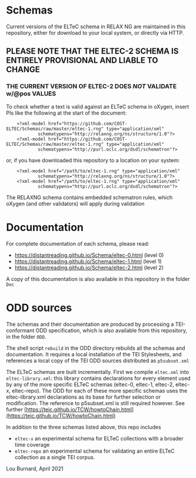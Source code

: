 # Schemas

Current versions of the ELTeC schema in RELAX NG  are maintained in this repository, either for download to your
local system, or directly via HTTP.

## PLEASE NOTE THAT THE ELTEC-2 SCHEMA IS ENTIRELY PROVISIONAL AND LIABLE TO CHANGE
### THE CURRENT VERSION OF ELTEC-2 DOES *NOT* VALIDATE w/@pos VALUES

To check whether a text is valid against an ELTeC schema in oXygen, insert PIs like the following at the
start of the document:

```
    <?xml-model href="https://github.com/COST-ELTEC/Schemas/raw/master/eltec-1.rng" type="application/xml" 
            schematypens="http://relaxng.org/ns/structure/1.0"?>
    <?xml-model href="https://github.com/COST-ELTEC/Schemas/raw/master/eltec-1.rng" type="application/xml" 
            schematypens="http://purl.oclc.org/dsdl/schematron"?>
```
or, if you have downloaded this repository to a location on your system:

```
    <?xml-model href="/path/to/eltec-1.rng" type="application/xml" 
            schematypens="http://relaxng.org/ns/structure/1.0"?>
    <?xml-model href="/path/to/eltec-1.rng" type="application/xml" 
            schematypens="http://purl.oclc.org/dsdl/schematron"?>

```
The RELAXNG schema contains embedded schematron rules, which oXygen (and other validators) will apply during validation

# Documentation

For complete documentation of each schema, please read: 

- https://distantreading.github.io/Schema/eltec-0.html (level 0)
- https://distantreading.github.io/Schema/eltec-1.html (level 1)
- https://distantreading.github.io/Schema/eltec-2.html (level 2)

A copy of this documentation is also available in this repository in the folder `Doc`

# ODD sources

The schemas and their documentation are produced by processing a TEI-conformant ODD specification, which
is also available from this repository, in the folder `ODD`. 

The shell script `rebuild` in the ODD directory rebuilds all the schemas and documentation. It requires a local installation of the TEI Stylesheets, and references a local copy of the TEI ODD sources distributed as `p5subset.xml`

The ELTeC schemas are built incrementally. First we compile `eltec.xml` into `eltec-library.xml`: this library contains declarations for every element used by any of the more specific ELTeC schemas (eltec-0, eltec-1, eltec-2, eltec-x, eltec-repo). The ODD for each of these more specific schemas uses the eltec-library.xml declarations as its base for further selection or modification. The reference to p5subset.xml is still required however. See further 
[https://teic.github.io/TCW/howtoChain.html](https://teic.github.io/TCW/howtoChain.html)

In addition to the three schemas listed above, this repo includes
 -  `eltec-x`  an experimental schema for ELTeC collections with a broader time coverage
 - `eltec-repo` an experimental schema for validating an entire ELTeC collection as a single TEI corpus.

Lou Burnard, April 2021

